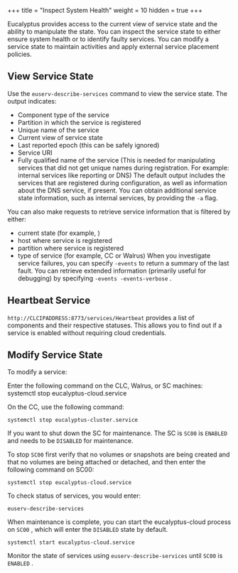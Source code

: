 +++
title = "Inspect System Health"
weight = 10
hidden = true
+++

Eucalyptus provides access to the current view of service state and the ability to manipulate the state. You can inspect the service state to either ensure system health or to identify faulty services. You can modify a service state to maintain activities and apply external service placement policies.
## View Service State
Use the `euserv-describe-services` command to view the service state. The output indicates: 



* Component type of the service 
* Partition in which the service is registered 
* Unique name of the service 
* Current view of service state 
* Last reported epoch (this can be safely ignored) 
* Service URI 
* Fully qualified name of the service (This is needed for manipulating services that did not get unique names during registration. For example: internal services like reporting or DNS) 
The default output includes the services that are registered during configuration, as well as information about the DNS service, if present. You can obtain additional service state information, such as internal services, by providing the `-a` flag. 

You can also make requests to retrieve service information that is filtered by either: 



* current state (for example, ) 
* host where service is registered 
* partition where service is registered 
* type of service (for example, CC or Walrus) 
When you investigate service failures, you can specify `-events` to return a summary of the last fault. You can retrieve extended information (primarily useful for debugging) by specifying `-events -events-verbose` . 


## Heartbeat Service
`http://CLCIPADDRESS:8773/services/Heartbeat` provides a list of components and their respective statuses. This allows you to find out if a service is enabled without requiring cloud credentials. 


## Modify Service State
To modify a service: 

Enter the following command on the CLC, Walrus, or SC machines: 
    systemctl stop eucalyptus-cloud.service

On the CC, use the following command: 


    systemctl stop eucalyptus-cluster.service

If you want to shut down the SC for maintenance. The SC is `SC00` is `ENABLED` and needs to be `DISABLED` for maintenance. 

To stop `SC00` first verify that no volumes or snapshots are being created and that no volumes are being attached or detached, and then enter the following command on SC00: 


    systemctl stop eucalyptus-cloud.service

To check status of services, you would enter: 


    euserv-describe-services

When maintenance is complete, you can start the eucalyptus-cloud process on `SC00` , which will enter the `DISABLED` state by default. 


    systemctl start eucalyptus-cloud.service

Monitor the state of services using `euserv-describe-services` until `SC00` is `ENABLED` . 

